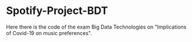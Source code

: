 # Spotify-Project-BDT
Here there is the code of the exam Big Data Technologies on "Implications of Covid-19 on music preferences".

